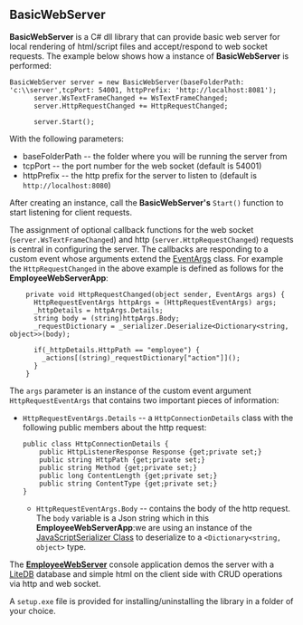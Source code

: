 ## BasicWebServer

**BasicWebServer** is a C# dll library that can provide basic web server for local rendering of html/script files and accept/respond to web socket requests.  The example below shows how a instance of **BasicWebServer** is performed:

```
BasicWebServer server = new BasicWebServer(baseFolderPath: 'c:\\server',tcpPort: 54001, httpPrefix: 'http://localhost:8081');
      server.WsTextFrameChanged += WsTextFrameChanged;
      server.HttpRequestChanged += HttpRequestChanged;
      
      server.Start();
```

With the following parameters:

- baseFolderPath -- the folder where you will be running the server from
- tcpPort -- the port number for the web socket (default is 54001)
- httpPrefix -- the http prefix for the server to listen to (default is `http://localhost:8080`)

After creating an instance, call the **BasicWebServer's** `Start()` function to start listening for client requests.  

The assignment of optional callback functions for the web socket (`server.WsTextFrameChanged`) and http (`server.HttpRequestChanged`) requests is central in configuring the server.  The callbacks are responding to a custom event whose arguments extend the [EventArgs](https://docs.microsoft.com/en-us/dotnet/api/system.eventargs?view=netframework-4.7.1) class.  For example the `HttpRequestChanged` in the above example is defined as follows for the **EmployeeWebServerApp**:

```
    private void HttpRequestChanged(object sender, EventArgs args) {
      HttpRequestEventArgs httpArgs = (HttpRequestEventArgs) args;
      _httpDetails = httpArgs.Details;
      string body = (string)httpArgs.Body;
      _requestDictionary = _serializer.Deserialize<Dictionary<string, object>>(body);
      
      if(_httpDetails.HttpPath == "employee") {
        _actions[(string)_requestDictionary["action"]]();
      }
    }
```

The `args` parameter is an instance of the custom event argument `HttpRequestEventArgs` that contains two important pieces of information:

- `HttpRequestEventArgs.Details` -- a `HttpConnectionDetails` class with the following public members about the http request:

  ```
  public class HttpConnectionDetails {
      public HttpListenerResponse Response {get;private set;}
      public string HttpPath {get;private set;}
      public string Method {get;private set;}
      public long ContentLength {get;private set;}
      public string ContentType {get;private set;}
  }    
  ```

  - `HttpRequestEventArgs.Body` --  contains the body of the http request.  The `body` variable is a Json string which in this **EmployeeWebServerApp**:we are using an instance of the [JavaScriptSerializer Class](https://docs.microsoft.com/en-us/dotnet/api/system.web.script.serialization.javascriptserializer?view=netframework-4.8) to deserialize to a `<Dictionary<string, object>` type.

The [**EmployeeWebServer**](https://github.com/deandevl/EmployeeWebServerApp) console application demos the server with a [LiteDB](https://github.com/mbdavid/LiteDB) database and simple html on the client side with CRUD operations via http and web socket.

A `setup.exe` file is provided for installing/uninstalling the library in a folder of your choice.